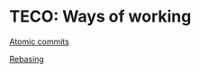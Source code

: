 # TECO: Ways of working

<a href="https://dev.to/samuelfaure/how-atomic-git-commits-dramatically-increased-my-productivity-and-will-increase-yours-too-4a84"> Atomic commits </a>

<a href="https://simondosda.github.io/posts/2022-01-03-git-rebase-workflow.html" >Rebasing</a>

